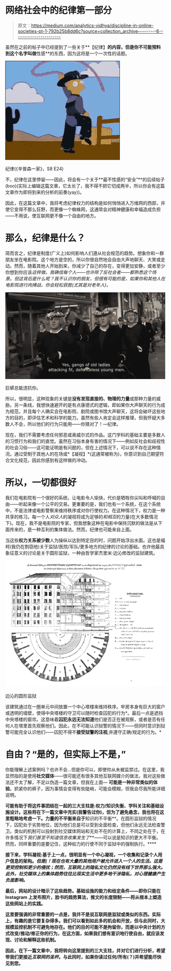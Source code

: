 # 网络社会中的纪律第一部分

> 原文：<https://medium.com/analytics-vidhya/discipline-in-online-societies-pt-1-792b25b8dd6c?source=collection_archive---------6----------------------->

虽然在之前的帖子中已经提到了一些关于**【纪律】**的内容，但是你不可能预料到这个名字叫做**性感**的东西，因为这将是一个一次性的话题。

![](img/f66f6a7591a46d0edf66f58e16bb6394.png)

纪律(《辛普森一家》，S8 E24)

不，纪律在这里停留——因此，将会有一个关于**最不性感的“安全”**的后续帖子(boo)(实际上编辑这篇文章，它太长了，我不得不把它切成两半，所以你会有这篇文章作为即将到来的分析的前奏(yay))。

因此，在这篇文章中，我将考虑纪律权力的结构是如何悄悄进入万维网的西部，并使它变得不那么狂野，而更像一个蜘蛛网，这通常会对精神健康和幸福造成负担——不用说，使互联网更不像一个自由的地方。

# 那么，纪律是什么？

简而言之，纪律是制度(广义上)如何影响人们遵从社会规范的趋势。想象你和一群朋友坐在电影院。这个地方是空的，所以你很自然地会自由大声地聊天、大笑或走动。然而，随着其他人开始到来，你减少了自己的存在，变得更加安静，或者至少你想到你应该*这样做。我确信每个人——也许除了反社会者——都熟悉这个场景。但这背后是什么呢？我不认识你的朋友，但很有可能的是，如果你和其他人在电影院进行肉搏战，你会轻松获胜(尤其是对老年人)。*

![](img/7a2ab53cfef5bf7c4c6bcc7afa8a18e0.png)

巨蟒总能违抗你。

所以，很明显，这种现象的关键是**没有发现直接的、物理的力量**或那种力量的威胁。另一条线，我想快速避开的是有点康德式的逻辑，即如果你大声聊天的行为成为规范，并且每个人确实会在电影院、剧院或图书馆大声聊天，这将会破坏这些地方的目的，即评估艺术和科学的能力。虽然有些人肯定会这样推理，但我怀疑大多数人不会，所以他们的行为只能用——你猜对了！—纪律。

现在，我们不需要考虑任何邪恶或奥威尔式的作品。这门学科的基础主要是多数人的习惯行为和我们的直觉。虽然在习俗本身有害的情况下——例如反社会和歧视性的社会习俗——这可能证明是有问题的，但在上述情况下，可以说不存在这种情况。通过受制于其他人的在场或*【凝视】*(这通常被称为)，你意识到自己期望符合文化规范，因此你感到有这样做的冲动。

# 所以，一切都很好

我们在电影院有一个很好的系统，让电影令人愉快，代价是牺牲你尖叫和呼喊的自由——听起来像一个公平的交易。更重要的是，我们也有一个系统，在这个系统中，不是法律或电影警察来维持秩序或对你行使权力。在这种情况下，权力是一种共享的练习。每一个人*对众人*的凝视将成为足够的*和相互*的力量(在大多数情况下)。现在，我不是电影院的专家，但我想象这种在电影中保持沉默的做法是从下面传来的，是一种互利的集体做法。然而，纪律也可能来自上面。

当这些**权力关系被少数**人为操纵以达到特定目的时，问题开始浮出水面。这也是福柯(我仍在剽窃他)关于监狱/医院/军队/更多地方的纪律的讨论的基础。也许他最具象征意义的讨论是关于圆形监狱，一种由哲学家杰里米·边沁修改的监狱建筑。

![](img/dc8b5ba39122b1abd263f0f18dbfdba9.png)

边沁的圆形监狱

该建筑通过在一圈单元中间放置一个中心塔楼来维持秩序。牢房本身有巨大的窗户或透明的墙壁，使得中央塔楼的守卫可以随时检查囚犯的行为*。最后一点是遮挡中央塔楼的窗帘。这意味着**囚犯永远无法知道**他们是否正在被观察，或者是否有任何人在塔里首先观察他们。因此，在不可能认识狱警的情况下——但同时意识到狱警可能完全认识他们——囚犯不得不**接受狱警的注视**,并遵守正确/规定的行为。*

# 自由？“是的，但实际上不是，”

你能理解上述案例吗？也许不会…但是你可以，即使你从未被监禁过。在这里，我显然指的是使用**社交媒体**——很可能还有很多其他互联网媒介的做法，我对这些做法还不太了解，不足以伪造一篇文章，但我在上面— **可能是一种非常类似的体验**。抓紧你的裤子，因为事情会变得有些陡峭，可能会模糊，但我会尽我所能详细说明。

**可能有助于将这件事团结在一起的三大支柱是:权力/知识失衡、学科关注和基础设施设计。这些将在下一篇文章中充实(我警告过你)，但为了避免悬念，我也将在这里粗略地考虑一下。**力量的不平衡**来自于**知识的不平衡**。在圆形监狱的情况下，囚犯处于劣势地位，因为他们总是可以受到全面检查，但他们永远无法检查警卫。类似的机制可以投射到社交媒体网站和无处不在的计算上，不同之处在于，在许多情况下*我们甚至不知道信息收集发生了***——可以说是知识的更大不平衡。然而，同样重要的是要记住，这种权力的行使不同于监狱中的强制执行。****

**接下来，**学科凝视**:基于上一点，很明显有一个中心凝视，一个收集和记录个人用户信息的架构。*但是(！现在也有大量的其他用户被允许进入一个人的生活。这是更受控制和更少的侵扰；然而，互联网上的隐私文化仍然没有线下世界那么强大。此外，社交媒体上的集体趋势往往比现实生活中更多地干涉隐私，对心理健康产生负面影响。***

**最后，网站的设计暗示了这些趋势。基础设施的能力和给定条件——即你只能在 Instagram 上发布照片，脸书的趋势算法，推文的长度限制——将从根本上塑造这些网站上的实践。**

**这里要强调的非常重要的一点是，我并不是说互联网是监狱或类似的东西。实际上，有趣的是它要复杂得多。我们可以看到如此多的机会和开放，但与此同时，大规模监控机制不可避免地存在。他们的目的可能不是拘留你，而是以中央计划的方式改变/推动/修正你的行为，在这方面，如果我们想有意识地行使自由，就应该发现、讨论和解释这些机制。**

**因此，在下一篇文章中，我将转向这里提到的三大支柱，并对它们进行分析，希望带我们更接近*互联网的圣杯*。与此同时，如果你读过任何/所有(？)并希望能尽快见到您。**